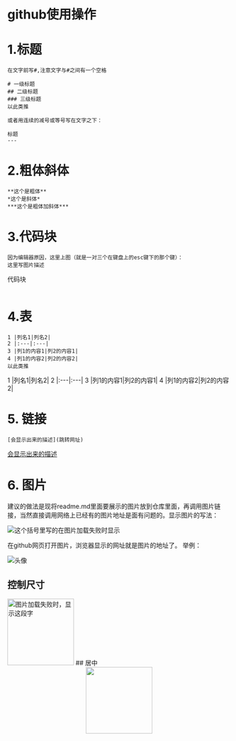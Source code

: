 # github使用操作

# 1.标题
```
在文字前写#,注意文字与#之间有一个空格

# 一级标题
## 二级标题
### 三级标题
以此类推 

或者用连续的减号或等号写在文字之下：

标题
---
```


# 2.粗体斜体
```
**这个是粗体**
*这个是斜体*
***这个是粗体加斜体***
```
# 3.代码块
```
因为编辑器原因，这里上图（就是一对三个在键盘上的esc键下的那个键）： 
这里写图片描述
  ```
  代码块
  ```
``` 
# 4.表
```
1 |列名1|列名2|
2 |:---|:---|
3 |列1的内容1|列2的内容1|
4 |列1的内容2|列2的内容2|
以此类推 
```
1 |列名1|列名2|
2 |:---|:---|
3 |列1的内容1|列2的内容1|
4 |列1的内容2|列2的内容2|

# 5. 链接
```
[会显示出来的描述](跳转网址)
```
[会显示出来的描述](跳转网址)

# 6. 图片
建议的做法是现将readme.md里面要展示的图片放到仓库里面，再调用图片链接，当然直接调用网络上已经有的图片地址是面有问题的。显示图片的写法：

![这个括号里写的在图片加载失败时显示](图片网址)

在github网页打开图片，浏览器显示的网址就是图片的地址了。 
举例：

![头像](https://github.com/HeTingwei/ReadmeLearn/blob/master/avatar1.jpg)

## 控制尺寸
<img src="https://github.com/HeTingwei/ReadmeLearn/blob/master/avatar1.jpg" width="150" height="150" alt="图片加载失败时，显示这段字"/>
## 居中
<div align=center><img width="150" height="150" src="https://github.com/HeTingwei/ReadmeLearn/blob/master/avatar1.jpg"/></div>


